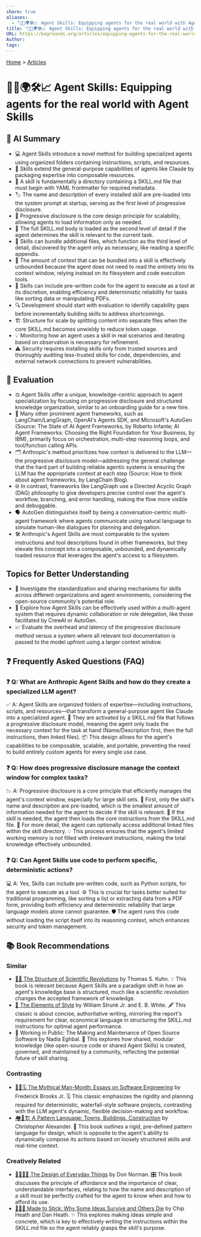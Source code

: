 ```yaml
---
share: true
aliases:
  - "🧑‍🏫🌍🛠️📈 Agent Skills: Equipping agents for the real world with Agent Skills"
title: "🧑‍🏫🌍🛠️📈 Agent Skills: Equipping agents for the real world with Agent Skills"
URL: https://bagrounds.org/articles/equipping-agents-for-the-real-world-with-agent-skills
Author:
tags:
---
```

[Home](../index.md) > [Articles](./index.md)  
# 🧑‍🏫🌍🛠️📈 Agent Skills: Equipping agents for the real world with Agent Skills  
  
## 🤖 AI Summary  
  
* 💻 Agent Skills introduce a novel method for building specialized agents using organized folders containing instructions, scripts, and resources.  
* 🧠 Skills extend the general-purpose capabilities of agents like Claude by packaging expertise into composable resources.  
* 📁 A skill is fundamentally a directory containing a SKILL.md file that must begin with YAML frontmatter for required metadata.  
* 🏷️ The name and description of every installed skill are pre-loaded into the system prompt at startup, serving as the first level of progressive disclosure.  
* 📖 Progressive disclosure is the core design principle for scalability, allowing agents to load information only as needed.  
* 📄 The full SKILL.md body is loaded as the second level of detail if the agent determines the skill is relevant to the current task.  
* 🔗 Skills can bundle additional files, which function as the third level of detail, discovered by the agent only as necessary, like reading a specific appendix.  
* 📏 The amount of context that can be bundled into a skill is effectively unbounded because the agent does not need to read the entirety into its context window, relying instead on its filesystem and code execution tools.  
* 📝 Skills can include pre-written code for the agent to execute as a tool at its discretion, enabling efficiency and deterministic reliability for tasks like sorting data or manipulating PDFs.  
* 🔍 Development should start with evaluation to identify capability gaps before incrementally building skills to address shortcomings.  
* 🏗️ Structure for scale by splitting content into separate files when the core SKILL.md becomes unwieldy to reduce token usage.  
* 💡 Monitoring how an agent uses a skill in real scenarios and iterating based on observation is necessary for refinement.  
* ⚠️ Security requires installing skills only from trusted sources and thoroughly auditing less-trusted skills for code, dependencies, and external network connections to prevent vulnerabilities.  
  
## 🤔 Evaluation  
  
* ⚖️ Agent Skills offer a unique, knowledge-centric approach to agent specialization by focusing on progressive disclosure and structured knowledge organization, similar to an onboarding guide for a new hire.  
* 🧱 Many other prominent agent frameworks, such as LangChain/LangGraph, OpenAI's Agents SDK, and Microsoft's AutoGen (Source: The State of AI Agent Frameworks, by Roberto Infante; AI Agent Frameworks: Choosing the Right Foundation for Your Business, by IBM), primarily focus on orchestration, multi-step reasoning loops, and tool/function calling APIs.  
* 🗂️ Anthropic's method prioritizes how context is delivered to the LLM—the progressive disclosure model—addressing the general challenge that the hard part of building reliable agentic systems is ensuring the LLM has the appropriate context at each step (Source: How to think about agent frameworks, by LangChain Blog).  
* 🌐 In contrast, frameworks like LangGraph use a Directed Acyclic Graph (DAG) philosophy to give developers precise control over the agent's workflow, branching, and error handling, making the flow more visible and debuggable.  
* 🗣️ AutoGen distinguishes itself by being a conversation-centric multi-agent framework where agents communicate using natural language to simulate human-like dialogues for planning and delegation.  
* 🛠️ Anthropic's Agent Skills are most comparable to the system instructions and tool descriptions found in other frameworks, but they elevate this concept into a composable, unbounded, and dynamically loaded resource that leverages the agent's access to a filesystem.  
  
## Topics for Better Understanding  
  
* 🤝 Investigate the standardization and sharing mechanisms for skills across different organizations and agent environments, considering the open-source community's potential role.  
* 🔄 Explore how Agent Skills can be effectively used within a multi-agent system that requires dynamic collaboration or role delegation, like those facilitated by CrewAI or AutoGen.  
* 📈 Evaluate the overhead and latency of the progressive disclosure method versus a system where all relevant tool documentation is passed to the model upfront using a larger context window.  
  
## ❓ Frequently Asked Questions (FAQ)  
  
### ❓ Q: What are Anthropic Agent Skills and how do they create a specialized LLM agent?  
✅ A: Agent Skills are organized folders of expertise—including instructions, scripts, and resources—that transform a general-purpose agent like Claude into a specialized agent. 🧠 They are activated by a SKILL.md file that follows a progressive disclosure model, meaning the agent only loads the necessary context for the task at hand (Name/Description first, then the full instructions, then linked files). 📦 This design allows for the agent's capabilities to be composable, scalable, and portable, preventing the need to build entirely custom agents for every single use case.  
  
### ❓ Q: How does progressive disclosure manage the context window for complex tasks?  
📉 A: Progressive disclosure is a core principle that efficiently manages the agent's context window, especially for large skill sets. 📄 First, only the skill's name and description are pre-loaded, which is the smallest amount of information needed for the agent to decide if the skill is relevant. 🚀 If the skill is needed, the agent then loads the core instructions from the SKILL.md file. 🔗 For more detail, the agent can optionally access additional linked files within the skill directory. 💡 This process ensures that the agent's limited working memory is not filled with irrelevant instructions, making the total knowledge effectively unbounded.  
  
### ❓ Q: Can Agent Skills use code to perform specific, deterministic actions?  
💻 A: Yes, Skills can include pre-written code, such as Python scripts, for the agent to execute as a tool. ⚙️ This is crucial for tasks better suited for traditional programming, like sorting a list or extracting data from a PDF form, providing both efficiency and deterministic reliability that large language models alone cannot guarantee. 🛡️ The agent runs this code without loading the script itself into its reasoning context, which enhances security and token management.  
  
## 📚 Book Recommendations  
  
### Similar  
  
* [🔬🔄 The Structure of Scientific Revolutions](../books/the-structure-of-scientific-revolutions.md) by Thomas S. Kuhn. 💡 This book is relevant because Agent Skills are a paradigm shift in how an agent's knowledge base is structured, much like a scientific revolution changes the accepted framework of knowledge.  
* [🦢 The Elements of Style](../books/the-elements-of-style.md) by William Strunk Jr. and E. B. White. 🖋️ This classic is about concise, authoritative writing, mirroring the report's requirement for clear, economical language in structuring the SKILL.md instructions for optimal agent performance.  
* 🧠 Working in Public: The Making and Maintenance of Open Source Software by Nadia Eghbal. 🤝 This explores how shared, modular knowledge (like open-source code or shared Agent Skills) is created, governed, and maintained by a community, reflecting the potential future of skill sharing.  
  
### Contrasting  
  
* [🦄👤🗓️ The Mythical Man-Month: Essays on Software Engineering](../books/the-mythical-man-month.md) by Frederick Brooks Jr. 🗓️ This classic emphasizes the rigidity and planning required for deterministic, waterfall-style software projects, contrasting with the LLM agent's dynamic, flexible decision-making and workflow.  
* [🏘️🧱🏗️ A Pattern Language: Towns, Buildings, Construction](../books/a-pattern-language-towns-buildings-construction.md) by Christopher Alexander. 🏡 This book outlines a rigid, pre-defined pattern language for design, which is opposite to the agent's ability to dynamically compose its actions based on loosely structured skills and real-time context.  
  
### Creatively Related  
  
* [💺🚪💡🤔 The Design of Everyday Things](../books/the-design-of-everyday-things.md) by Don Norman. 🎛️ This book discusses the principle of affordance and the importance of clear, understandable interfaces, relating to how the name and description of a skill must be perfectly crafted for the agent to know when and how to afford its use.  
* [🧠🌱💀 Made to Stick: Why Some Ideas Survive and Others Die](../books/made-to-stick.md) by Chip Heath and Dan Heath. ✨ This explores making ideas simple and concrete, which is key to effectively writing the instructions within the SKILL.md file so the agent reliably grasps the skill's purpose.